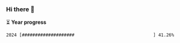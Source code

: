 ### Hi there :wave:

:hourglass_flowing_sand: **Year progress**

```txt
2024 [####################                              ] 41.26%
```

